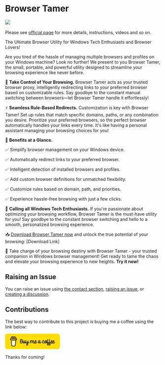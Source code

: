 # Browser Tamer
[![](https://www.aloneguid.uk/projects/bt/one.png)](https://www.aloneguid.uk/projects/bt/)

Please see [official page](https://www.aloneguid.uk/projects/bt/) for more details, instructions, videos and so on.

The Ultimate Browser Utility for Windows Tech Enthusiasts and Browser Lovers!

Are you tired of the hassle of managing multiple browsers and profiles on your Windows machine? Look no further! We present to you Browser Tamer, the small, portable, and powerful utility designed to streamline your browsing experience like never before.

🎯 **Take Control of Your Browsing.** Browser Tamer acts as your trusted browser proxy, intelligently redirecting links to your preferred browser based on customizable rules. Say goodbye to the constant manual switching between browsers—let Browser Tamer handle it effortlessly!

⚡️ **Seamless Rule-Based Redirects.** Customization is key with Browser Tamer! Set up rules that match specific domains, paths, or any combination you desire. Prioritize your preferred browsers, so the perfect browser automatically handles your links every time. It's like having a personal assistant managing your browsing choices for you!

🌟 **Benefits at a Glance.** 

✅ Simplify browser management on your Windows device. 

✅ Automatically redirect links to your preferred browser.

✅ Intelligent detection of installed browsers and profiles.

✅ Add custom browser definitions for unmatched flexibility.

✅ Customize rules based on domain, path, and priorities.

✅ Experience hassle-free browsing with just a few clicks.



📢 **Calling all Windows Tech Enthusiasts.** If you're passionate about optimizing your browsing workflow, Browser Tamer is the must-have utility for you! Say goodbye to the constant browser switching and hello to a smooth, personalized browsing experience.

📥 [Download Browser Tamer now](/aloneguid/bt/releases) and unlock the true potential of your browsing: [Download Link]

🚀 Take charge of your browsing destiny with Browser Tamer - your trusted companion in Windows browser management! Get ready to tame the chaos and elevate your browsing experience to new heights. **Try it now!**

## Raising an Issue

You can raise an issue using [the contact section](https://www.aloneguid.uk/projects/bt/#contact), [raising an issue](/aloneguid/bt/issues/new), or [creating a discussion](/aloneguid/bt/discussions/new/choose).

## Contributions

The best way to contribute to this project is buying me a coffee using the link below:

<a href="https://www.buymeacoffee.com/alonecoffee" target="_blank"><img height="50" src="bmc-button.svg" /></a>

Thanks for coming!
